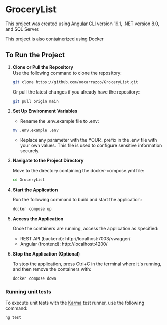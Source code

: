 # GroceryList

This project was created using [Angular CLI](https://github.com/angular/angular-cli) version 19.1, .NET version 8.0, and SQL Server.

This project is also containerized using Docker


## To Run the Project

1. **Clone or Pull the Repository**  
   Use the following command to clone the repository:  
   ```bash
   git clone https://github.com/oocarrazco/GroceryList.git
   ```

   Or pull the latest changes if you already have the repository:

    ```bash
   git pull origin main
   ```

2. **Set Up Environment Variables**

    - Rename the .env.example file to .env:

    ```bash
    mv .env.example .env
    ```

    - Replace any parameter with the YOUR_ prefix in the .env file with your own values. This file is used to configure sensitive information securely.


3. **Navigate to the Project Directory**
    
    Move to the directory containing the docker-compose.yml file:

    ```bash
    cd GroceryList
    ```

4. **Start the Application**

    Run the following command to build and start the application:

    ```bash
    docker compose up
    ```

5. **Access the Application**

    Once the containers are running, access the application as specified: 

    - REST API (backend): http://localhost:7003/swagger/
    - Angular (frontend): http://localhost:4200/


6. **Stop the Application (Optional)**

    To stop the application, press Ctrl+C in the terminal where it's running, and then remove the containers with:

    ```bash
    docker compose down
    ```


### Running unit tests

To execute unit tests with the [Karma](https://karma-runner.github.io) test runner, use the following command:

```bash
ng test
```
